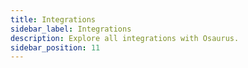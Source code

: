 ```yaml
---
title: Integrations
sidebar_label: Integrations
description: Explore all integrations with Osaurus.
sidebar_position: 11
---
```


